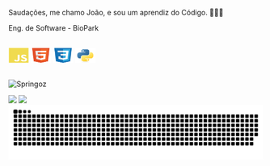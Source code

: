 ‎Saudações, me chamo João, e sou um aprendiz do Código. 👨‍💻🌐 

Eng. de Software - BioPark


<div style="display: inline_block"><br>
  <img align="center" alt="Js" height="30" width="40" src="https://raw.githubusercontent.com/devicons/devicon/master/icons/javascript/javascript-plain.svg">
  <img align="center" alt="HTML" height="30" width="40" src="https://raw.githubusercontent.com/devicons/devicon/master/icons/html5/html5-original.svg">
  <img align="center" alt="CSS" height="30" width="40" src="https://raw.githubusercontent.com/devicons/devicon/master/icons/css3/css3-original.svg">
  <img align="center" alt="Python" height="30" width="40" src="https://raw.githubusercontent.com/devicons/devicon/master/icons/python/python-original.svg">
</div>

<br>

<img 
   src="https://github-readme-stats.vercel.app/api/top-langs/?username=Springoz&exclude_repo=metodos-uteis&layout=compact&theme=tokyonight"
   min-width="350px" 
   max-width="350px" 
   width="350px" 
   align="center"
   alt="Springoz">
 
<div> 
  <a href="https://www.instagram.com/joaoant.sz/" target="_blank"><img src="https://img.shields.io/badge/-Instagram-%23E4405F?style=for-the-badge&logo=instagram&logoColor=white" target="_blank"></a>
  <a href = "mailto:antonijoao2005@gmail.com"><img src="https://img.shields.io/badge/-Gmail-%23333?style=for-the-badge&logo=gmail&logoColor=white" target="_blank"></a>  
</div>


<picture align="center">
  <source align="left" media="(prefers-color-scheme: dark)" srcset="https://raw.githubusercontent.com/Springoz/Springoz/output/github-contribution-grid-snake-dark.svg">
  <source align="left" media="(prefers-color-scheme: light)" srcset="https://raw.githubusercontent.com/Springoz/Springoz/output/github-contribution-grid-snake.svg">
  <img align="left" alt="github contribution grid snake animation" src="https://raw.githubusercontent.com/Springoz/Springoz/output/github-contribution-grid-snake.svg">
</picture>


